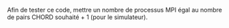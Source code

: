 Afin de tester ce code, mettre un nombre de processus MPI égal au nombre de pairs CHORD souhaité + 1 (pour le simulateur).